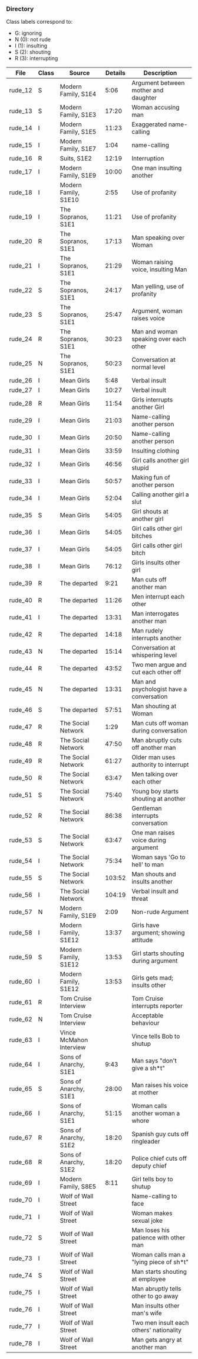 ### Directory

Class labels correspond to:

- G: ignoring
- N (0): not rude
- I (1): insulting
- S (2): shouting
- R (3): interrupting

| File 	  | Class | Source              	| Details | Description								|
|---------|-------|-------------------------|---------|-----------------------------------------|
| rude_12 | S     | Modern Family, S1E4 	| 5:06	  | Argument between mother and daughter	|
| rude_13 | S     | Modern Family, S1E3 	| 17:20   | Woman accusing man						|
| rude_14 | I     | Modern Family, S1E5 	| 11:23   | Exaggerated name-calling				|
| rude_15 | I     | Modern Family, S1E7 	| 1:04    | name-calling							|
| rude_16 | R     | Suits, S1E2				| 12:19   | Interruption							|
| rude_17 | I     | Modern Family, S1E9		| 10:00   | One man insulting another				|
| rude_18 | I     | Modern Family, S1E10	| 2:55    | Use of profanity						|
| rude_19 | I     | The Sopranos, S1E1  	| 11:21	  | Use of profanity						|
| rude_20 | R     | The Sopranos, S1E1  	| 17:13	  | Man speaking over Woman					|
| rude_21 | I     | The Sopranos, S1E1  	| 21:29	  | Woman raising voice, insulting Man		|
| rude_22 | S     | The Sopranos, S1E1  	| 24:17	  | Man yelling, use of profanity			|
| rude_23 | S     | The Sopranos, S1E1  	| 25:47	  | Argument, woman raises voice			|
| rude_24 | R     | The Sopranos, S1E1  	| 30:23	  | Man and woman speaking over each other	|
| rude_25 | N     | The Sopranos, S1E1  	| 50:23	  | Conversation at normal level			|
| rude_26 | I     | Mean Girls  			| 5:48	  | Verbal insult							|
| rude_27 | I     | Mean Girls  			| 10:27	  | Verbal insult							|
| rude_28 | R     | Mean Girls  			| 11:54	  | Girls interrupts another Girl			|
| rude_29 | I     | Mean Girls  			| 21:03	  | Name-calling another person				|
| rude_30 | I     | Mean Girls  			| 20:50	  | Name-calling another person				|
| rude_31 | I     | Mean Girls  			| 33:59	  | Insulting clothing						|
| rude_32 | I     | Mean Girls  			| 46:56	  | Girl calls another girl stupid			|
| rude_33 | I     | Mean Girls  			| 50:57	  | Making fun of another person			|
| rude_34 | I     | Mean Girls  			| 52:04	  | Calling another girl a slut				|
| rude_35 | S     | Mean Girls  			| 54:05	  | Girl shouts at another girl				|
| rude_36 | I     | Mean Girls  			| 54:05	  | Girl calls other girl bitches			|
| rude_37 | I     | Mean Girls  			| 54:05	  | Girl calls other girl bitch				|
| rude_38 | I     | Mean Girls  			| 76:12	  | Girls insults other girl				|
| rude_39 | R     | The departed  			| 9:21	  | Man cuts off another man				|
| rude_40 | R     | The departed  			| 11:26	  | Men interrupt each other				|
| rude_41 | I     | The departed  			| 13:31	  | Man interrogates another man			|
| rude_42 | R     | The departed  			| 14:18	  | Man rudely interrupts another			|
| rude_43 | N     | The departed  			| 15:14	  | Conversation at whispering level		|
| rude_44 | R     | The departed  			| 43:52	  | Two men argue and cut each other off	|
| rude_45 | N     | The departed  			| 13:31	  | Man and psychologist have a conversation|
| rude_46 | S     | The departed  			| 57:51	  | Man shouting at Woman					|
| rude_47 | R     | The Social Network  	| 1:29	  | Man cuts off woman during conversation	|
| rude_48 | R     | The Social Network  	| 47:50	  | Man abruptly cuts off another man		|
| rude_49 | R     | The Social Network		| 61:27	  | Older man uses authority to interrupt 	|
| rude_50 | R     | The Social Network		| 63:47	  | Men talking over each other				|
| rude_51 | S     | The Social Network		| 75:40	  | Young boy starts shouting at another	|
| rude_52 | R     | The Social Network		| 86:38	  | Gentleman interrupts conversation		|
| rude_53 | S     | The Social Network		| 63:47	  | One man raises voice during argument	|
| rude_54 | I     | The Social Network		| 75:34	  | Woman says 'Go to hell' to man			|
| rude_55 | S     | The Social Network		| 103:52  | Man shouts and insults another			|
| rude_56 | I     | The Social Network		| 104:19  | Verbal insult and threat				|
| rude_57 | N     | Modern Family, S1E9		| 2:09	  | Non-rude Argument						|
| rude_58 | I     | Modern Family, S1E12	| 13:37	  | Girls have argument; showing attitude	|
| rude_59 | S     | Modern Family, S1E12	| 13:53	  | Girl starts shouting during argument	|
| rude_60 | I     | Modern Family, S1E12	| 13:53	  | Girls gets mad; insults other			|
| rude_61 | R     | Tom Cruise Interview	|		  | Tom Cruise interrupts reporter			|
| rude_62 | N     | Tom Cruise Interview	|		  | Acceptable behaviour					|
| rude_63 | I     | Vince McMahon Interview |		  | Vince tells Bob to shutup				|
| rude_64 |	I	  | Sons of Anarchy, S1E1 	| 9:43	  | Man says "don't give a sh*t"			|
| rude_65 |	S	  | Sons of Anarchy, S1E1 	| 28:00	  | Man raises his voice at mother			|
| rude_66 |	I	  | Sons of Anarchy, S1E1 	| 51:15	  | Woman calls another woman a whore		|
| rude_67 |	R	  | Sons of Anarchy, S1E2 	| 18:20	  | Spanish guy cuts off ringleader			|
| rude_68 |	R	  | Sons of Anarchy, S1E2 	| 18:20	  | Police chief cuts off deputy chief		|
| rude_69 |	I	  | Modern Family, S8E5 	| 8:11	  | Girl tells boy to shutup				|
| rude_70 |	I	  | Wolf of Wall Street 	|		  | Name-calling to face					|
| rude_71 |	I	  | Wolf of Wall Street 	|		  | Woman makes sexual joke					|
| rude_72 |	S	  | Wolf of Wall Street 	|		  | Man loses his patience with other man	|
| rude_73 |	I	  | Wolf of Wall Street 	|		  | Woman calls man a "lying piece of sh*t"	|
| rude_74 |	S	  | Wolf of Wall Street 	|		  | Man starts shouting at employee			|
| rude_75 |	I	  | Wolf of Wall Street 	|		  | Man abruptly tells other to go away		|
| rude_76 |	I	  | Wolf of Wall Street 	|		  | Man insults other man's wife			|
| rude_77 |	I	  | Wolf of Wall Street 	|		  | Two men insult each others' nationality	|
| rude_78 |	I	  | Wolf of Wall Street 	|		  | Man gets angry at another man			|

